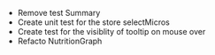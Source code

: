 - Remove test Summary
- Create unit test for the store selectMicros
- Create test for the visiblity of tooltip on mouse over
- Refacto NutritionGraph
